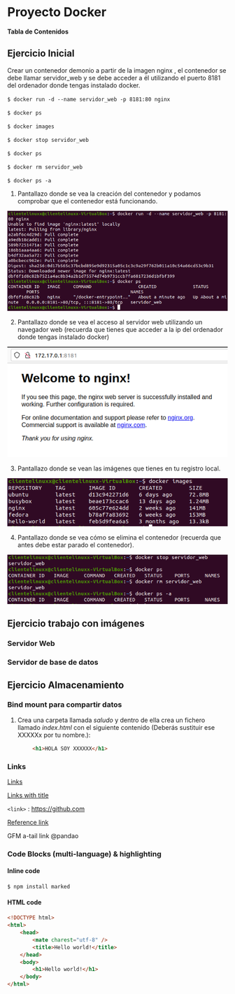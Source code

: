 #  Proyecto Docker


**Tabla de Contenidos**



## Ejercicio Inicial
Crear un contenedor demonio a partir de la imagen nginx , el contenedor se debe llamar servidor_web y se debe acceder a él utilizando el puerto 8181 del ordenador donde
tengas instalado docker.

`$ docker run -d --name servidor_web -p 8181:80 nginx `

`$ docker ps`

`$ docker images`

`$ docker stop servidor_web`

`$ docker ps`

`$ docker rm servidor_web`

`$ docker ps -a`

1. Pantallazo donde se vea la creación del contenedor y podamos comprobar que el contenedor está funcionando.

![](https://github.com/Dawclas/Proyecto/blob/39abd8b102a4be6163a0c7411df5530d04b0ff38/Capturas/Captura1.PNG)

2. Pantallazo donde se vea el acceso al servidor web utilizando un navegador web (recuerda que tienes que acceder a la ip del ordenador donde tengas instalado
docker)

![](https://github.com/Dawclas/Proyecto/blob/39abd8b102a4be6163a0c7411df5530d04b0ff38/Capturas/Captura2.PNG)

3. Pantallazo donde se vean las imágenes que tienes en tu registro local.

![](https://github.com/Dawclas/Proyecto/blob/39abd8b102a4be6163a0c7411df5530d04b0ff38/Capturas/Captura3.PNG)

4. Pantallazo donde se vea cómo se elimina el contenedor (recuerda que antes debe
estar parado el contenedor).

![](https://github.com/Dawclas/Proyecto/blob/39abd8b102a4be6163a0c7411df5530d04b0ff38/Capturas/Captura5.1.PNG)

## Ejercicio trabajo con imágenes
### Servidor Web
### Servidor de base de datos
## Ejercicio Almacenamiento
### Bind mount para compartir datos

1. Crea una carpeta llamada *saludo* y dentro de ella crea un fichero llamado *index.html* con el siguiente contenido (Deberás sustituir ese XXXXXx por tu
nombre.):

```html
        <h1>HOLA SOY XXXXXX</h1>
```




### Links

[Links](http://localhost/)

[Links with title](http://localhost/ "link title")

`<link>` : <https://github.com>

[Reference link][id/name] 

[id/name]: http://link-url/

GFM a-tail link @pandao

### Code Blocks (multi-language) & highlighting

#### Inline code

`$ npm install marked`


#### HTML code

```html
<!DOCTYPE html>
<html>
    <head>
        <mate charest="utf-8" />
        <title>Hello world!</title>
    </head>
    <body>
        <h1>Hello world!</h1>
    </body>
</html>
```




